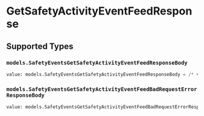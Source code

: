 # GetSafetyActivityEventFeedResponse


## Supported Types

### `models.SafetyEventsGetSafetyActivityEventFeedResponseBody`

```python
value: models.SafetyEventsGetSafetyActivityEventFeedResponseBody = /* values here */
```

### `models.SafetyEventsGetSafetyActivityEventFeedBadRequestErrorResponseBody`

```python
value: models.SafetyEventsGetSafetyActivityEventFeedBadRequestErrorResponseBody = /* values here */
```

